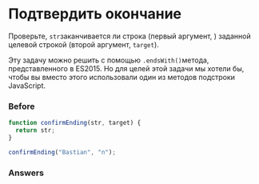 # Подтвердить окончание
Проверьте, `str`заканчивается ли строка (первый аргумент, ) заданной целевой строкой (второй аргумент, `target`).

Эту задачу можно решить с помощью `.endsWith()`метода, представленного в ES2015. Но для целей этой задачи мы хотели бы, чтобы вы вместо этого использовали один из методов подстроки JavaScript.



### Before
```javascript
function confirmEnding(str, target) {
  return str;
}

confirmEnding("Bastian", "n");
```
### Answers
```javascript

```
